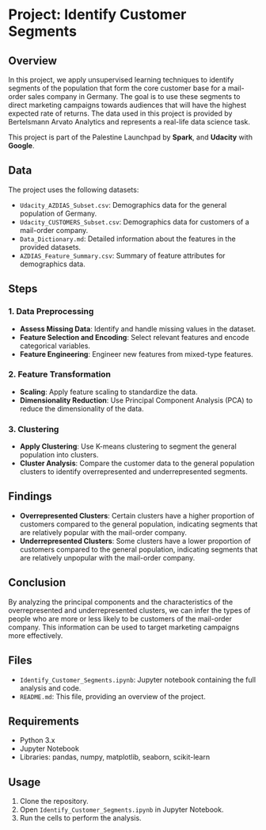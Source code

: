 # Project: Identify Customer Segments

## Overview

In this project, we apply unsupervised learning techniques to identify segments of the population that form the core customer base for a mail-order sales company in Germany. The goal is to use these segments to direct marketing campaigns towards audiences that will have the highest expected rate of returns. The data used in this project is provided by Bertelsmann Arvato Analytics and represents a real-life data science task.

This project is part of the Palestine Launchpad by **Spark**, and **Udacity** with **Google**. 

## Data

The project uses the following datasets:
- `Udacity_AZDIAS_Subset.csv`: Demographics data for the general population of Germany.
- `Udacity_CUSTOMERS_Subset.csv`: Demographics data for customers of a mail-order company.
- `Data_Dictionary.md`: Detailed information about the features in the provided datasets.
- `AZDIAS_Feature_Summary.csv`: Summary of feature attributes for demographics data.

## Steps

### 1. Data Preprocessing
- **Assess Missing Data**: Identify and handle missing values in the dataset.
- **Feature Selection and Encoding**: Select relevant features and encode categorical variables.
- **Feature Engineering**: Engineer new features from mixed-type features.

### 2. Feature Transformation
- **Scaling**: Apply feature scaling to standardize the data.
- **Dimensionality Reduction**: Use Principal Component Analysis (PCA) to reduce the dimensionality of the data.

### 3. Clustering
- **Apply Clustering**: Use K-means clustering to segment the general population into clusters.
- **Cluster Analysis**: Compare the customer data to the general population clusters to identify overrepresented and underrepresented segments.

## Findings

- **Overrepresented Clusters**: Certain clusters have a higher proportion of customers compared to the general population, indicating segments that are relatively popular with the mail-order company.
- **Underrepresented Clusters**: Some clusters have a lower proportion of customers compared to the general population, indicating segments that are relatively unpopular with the mail-order company.

## Conclusion

By analyzing the principal components and the characteristics of the overrepresented and underrepresented clusters, we can infer the types of people who are more or less likely to be customers of the mail-order company. This information can be used to target marketing campaigns more effectively.

## Files

- `Identify_Customer_Segments.ipynb`: Jupyter notebook containing the full analysis and code.
- `README.md`: This file, providing an overview of the project.

## Requirements

- Python 3.x
- Jupyter Notebook
- Libraries: pandas, numpy, matplotlib, seaborn, scikit-learn

## Usage

1. Clone the repository.
2. Open `Identify_Customer_Segments.ipynb` in Jupyter Notebook.
3. Run the cells to perform the analysis.
